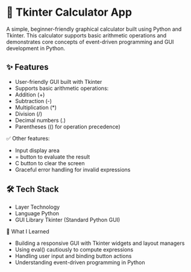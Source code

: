 # 🧮 Tkinter Calculator App
A simple, beginner-friendly graphical calculator built using Python and Tkinter. This calculator supports basic arithmetic operations and demonstrates core concepts of event-driven programming and GUI development in Python.

## ✨ Features
- User-friendly GUI built with Tkinter
- Supports basic arithmetic operations:
- Addition (+)
- Subtraction (-)
- Multiplication (*)
- Division (/)
- Decimal numbers (.)
- Parentheses (() for operation precedence)

✅ Other features:
- Input display area
- = button to evaluate the result
- C button to clear the screen
- Graceful error handling for invalid expressions

## 🛠 Tech Stack
- Layer	Technology
- Language	Python
- GUI Library	Tkinter (Standard Python GUI)

🧠 What I Learned
- Building a responsive GUI with Tkinter widgets and layout managers
- Using eval() cautiously to compute expressions
- Handling user input and binding button actions
- Understanding event-driven programming in Python
